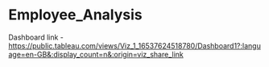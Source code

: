 # Employee_Analysis
Dashboard link - https://public.tableau.com/views/Viz_1_16537624518780/Dashboard1?:language=en-GB&:display_count=n&:origin=viz_share_link
